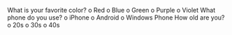 
What is your favorite color?
o	Red
o	Blue
o	Green
o	Purple
o	Violet
What phone do you use?
o	iPhone
o	Android
o	Windows Phone
How old are you?
o	20s
o	30s
o	40s

